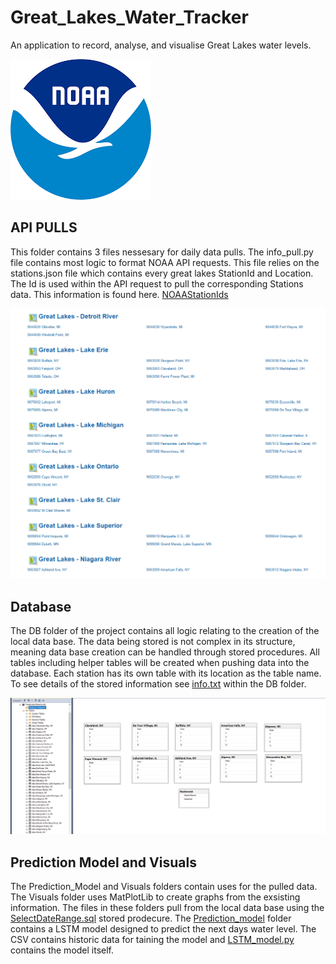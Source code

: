 # Great_Lakes_Water_Tracker
An application to record, analyse, and visualise Great Lakes water levels. 

![NOAA Logo](./Assets/NOAALogo.png) 

## API PULLS
This folder contains 3 files nessesary for daily data pulls. The info_pull.py file contains most logic to format NOAA API requests. This file relies on the stations.json file which contains every great lakes StationId and Location. The Id is used within the API request to pull the corresponding Stations data. This information is found here. [NOAAStationIds](https://tidesandcurrents.noaa.gov/stations.html)

![NOAA StationIds Page](./Assets/NOAAStationsPage.PNG)

## Database 
The DB folder of the project contains all logic relating to the creation of the local data base. The data being stored is not complex in its structure, meaning data base creation can be handled through stored procedures. All tables including helper tables will be created when pushing data into the database. Each station has its own table with its location as the table name. To see details of the stored information see [info.txt](./DB/info.txt) within the DB folder.

![Database Diagram](./Assets/DBDiagram.PNG)

## Prediction Model and Visuals
The Prediction_Model and Visuals folders contain uses for the pulled data. The Visuals folder uses MatPlotLib to create graphs from the exsisting information. The files in these folders pull from the local data base using the [SelectDateRange.sql](./DB/SelectDateRange.sql) stored prodecure. The [Prediction_model](./Prediction_Model/) folder contains a LSTM model designed to predict the next days water level. The CSV contains historic data for taining the model and [LSTM_model.py](./Prediction_Model/LSTM_model.py) contains the model itself. 
